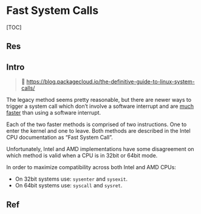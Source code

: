 # Fast System Calls

[TOC]



## Res


## Intro
> 🔗 https://blog.packagecloud.io/the-definitive-guide-to-linux-system-calls/

The legacy method seems pretty reasonable, but there are newer ways to trigger a system call which don’t involve a software interrupt and are [much faster](https://lkml.org/lkml/2002/12/9/13) than using a software interrupt.

Each of the two faster methods is comprised of two instructions. One to enter the kernel and one to leave. Both methods are described in the Intel CPU documentation as “Fast System Call”.

Unfortunately, Intel and AMD implementations have some disagreement on which method is valid when a CPU is in 32bit or 64bit mode.

In order to maximize compatibility across both Intel and AMD CPUs:
- On 32bit systems use: `sysenter` and `sysexit`.
- On 64bit systems use: `syscall` and `sysret`.



## Ref

